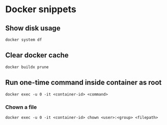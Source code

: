 # Docker snippets

## Show disk usage

```shell
docker system df
```

## Clear docker cache

```shell
docker buildx prune
```

## Run one-time command inside container as root

```shell
docker exec -u 0 -it <container-id> <command>
```

### Chown a file

```shell
docker exec -u 0 -it <container-id> chown <user>:<group> <filepath>
```
